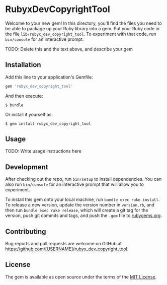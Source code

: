 # RubyxDevCopyrightTool

Welcome to your new gem! In this directory, you'll find the files you need to be able to package up your Ruby library into a gem. Put your Ruby code in the file `lib/rubyx_dev_copyright_tool`. To experiment with that code, run `bin/console` for an interactive prompt.

TODO: Delete this and the text above, and describe your gem

## Installation

Add this line to your application's Gemfile:

```ruby
gem 'rubyx_dev_copyright_tool'
```

And then execute:

    $ bundle

Or install it yourself as:

    $ gem install rubyx_dev_copyright_tool

## Usage

TODO: Write usage instructions here

## Development

After checking out the repo, run `bin/setup` to install dependencies. You can also run `bin/console` for an interactive prompt that will allow you to experiment.

To install this gem onto your local machine, run `bundle exec rake install`. To release a new version, update the version number in `version.rb`, and then run `bundle exec rake release`, which will create a git tag for the version, push git commits and tags, and push the `.gem` file to [rubygems.org](https://rubygems.org).

## Contributing

Bug reports and pull requests are welcome on GitHub at https://github.com/[USERNAME]/rubyx_dev_copyright_tool.

## License

The gem is available as open source under the terms of the [MIT License](https://opensource.org/licenses/MIT).
